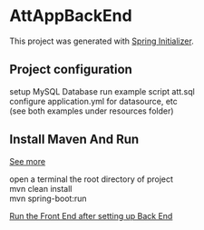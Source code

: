 # AttAppBackEnd

This project was generated with [Spring Initializer](https://start.spring.io/).

## Project configuration
setup MySQL Database
run example script att.sql<br />
configure application.yml for datasource, etc<br />
(see both examples under resources folder)


## Install Maven And Run

[See more](https://maven.apache.org/download.cgi)

open a terminal the root directory of project<br />
mvn clean install<br />
mvn spring-boot:run<br />


[Run the Front End after setting up Back End](https://github.com/Ziyang-Wang/AttedanceAppFrontend)

